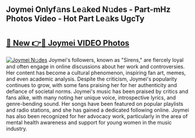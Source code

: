 ## Joymei Onlyf𝚊ns Le𝚊ked N𝚞des - Part-mHz Photos Video - Hot Part Le𝚊ks UgcTy

# <h2><a href="http://ab11085.deff.icu/?id=Joymei">🔗 New 👉🔴 Joymei VIDEO Photos</a></h2>

[![Joymei N𝚞des](https://i.imgur.com/rIISA9y.gif)](http://ab11085.deff.icu/?id=Joymei)
Joymei's followers, known as "Sirens," are fiercely loyal and often engage in online discussions about her work and controversies. Her content has become a cultural phenomenon, inspiring fan art, memes, and even academic analysis. Despite the criticism, Joymei's popularity continues to grow, with some fans praising her for her authenticity and defiance of societal norms. Joymei's music has been praised by critics and fans alike, with many noting her unique voice, introspective lyrics, and genre-bending sound. Her songs have been featured on popular playlists and radio stations, and she has gained a dedicated following online. Joymei has also been recognized for her advocacy work, particularly in the area of mental health awareness and support for young women in the music industry.
